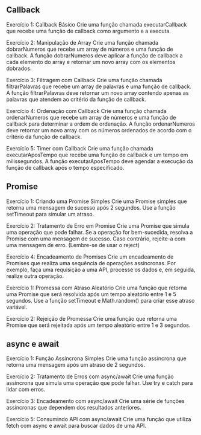 ## Callback
Exercício 1: Callback Básico
Crie uma função chamada executarCallback que recebe uma função de callback como argumento e a executa.

Exercício 2: Manipulação de Array
Crie uma função chamada dobrarNumeros que recebe um array de números e uma função de callback. A função dobrarNumeros deve aplicar a função de callback a cada elemento do array e retornar um novo array com os elementos dobrados.

Exercício 3: Filtragem com Callback
Crie uma função chamada filtrarPalavras que recebe um array de palavras e uma função de callback. A função filtrarPalavras deve retornar um novo array contendo apenas as palavras que atendem ao critério da função de callback.

Exercício 4: Ordenação com Callback
Crie uma função chamada ordenarNumeros que recebe um array de números e uma função de callback para determinar a ordem de ordenação. A função ordenarNumeros deve retornar um novo array com os números ordenados de acordo com o critério da função de callback.

Exercício 5: Timer com Callback
Crie uma função chamada executarAposTempo que recebe uma função de callback e um tempo em milissegundos. A função executarAposTempo deve agendar a execução da função de callback após o tempo especificado.

## Promise
Exercício 1: Criando uma Promise Simples
Crie uma Promise simples que retorna uma mensagem de sucesso após 2 segundos. Use a função setTimeout para simular um atraso.

Exercício 2: Tratamento de Erro em Promise
Crie uma Promise que simula uma operação que pode falhar. Se a operação for bem-sucedida, resolva a Promise com uma mensagem de sucesso. Caso contrário, rejeite-a com uma mensagem de erro. (Lembre-se de usar o reject)

Exercício 4: Encadeamento de Promises
Crie um encadeamento de Promises que realiza uma sequência de operações assíncronas. Por exemplo, faça uma requisição a uma API, processe os dados e, em seguida, realize outra operação.


Exercício 1: Promessa com Atraso Aleatório
Crie uma função que retorna uma Promise que será resolvida após um tempo aleatório entre 1 e 5 segundos. Use a função setTimeout e Math.random() para criar esse atraso variável.

Exercício 2: Rejeição de Promessa
Crie uma função que retorna uma Promise que será rejeitada após um tempo aleatório entre 1 e 3 segundos.

## async e await 
Exercício 1: Função Assíncrona Simples
Crie uma função assíncrona que retorna uma mensagem após um atraso de 2 segundos.

Exercício 2: Tratamento de Erros com async/await
Crie uma função assíncrona que simula uma operação que pode falhar. Use try e catch para lidar com erros.


Exercício 3: Encadeamento com async/await
Crie uma série de funções assíncronas que dependem dos resultados anteriores.


Exercício 5: Consumindo API com async/await
Crie uma função que utiliza fetch com async e await para buscar dados de uma API.
